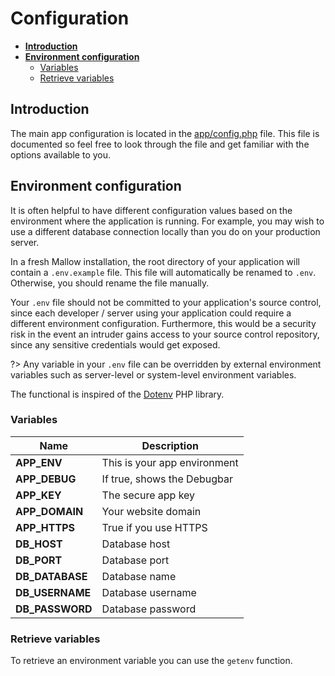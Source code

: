 # Configuration

- **[Introduction](/config?id=introduction)**
- **[Environment configuration](/config?id=environment-configuration)**
    - [Variables](/config?id=variables)
    - [Retrieve variables](/config?id=retrieve-variables)


## Introduction 

The main app configuration is located in the [app/config.php](https://github.com/rseon/mallow/blob/master/app/config.php) file.
This file is documented so feel free to look through the file and get familiar with the options available to you.


## Environment configuration

It is often helpful to have different configuration values based on the environment where the application is running.
For example, you may wish to use a different database connection locally than you do on your production server.

In a fresh Mallow installation, the root directory of your application will contain a `.env.example` file.
This file will automatically be renamed to `.env`. Otherwise, you should rename the file manually.

Your `.env` file should not be committed to your application's source control, since each developer / server
using your application could require a different environment configuration.
Furthermore, this would be a security risk in the event an intruder gains access to your source control repository,
since any sensitive credentials would get exposed.

?> Any variable in your `.env` file can be overridden by external environment variables such as server-level or system-level environment variables.

The functional is inspired of the [Dotenv](https://github.com/vlucas/phpdotenv) PHP library.


### Variables

| Name | Description |
| ---------- | ------------------------------ |
| **APP_ENV** | This is your app environment |
| **APP_DEBUG** | If true, shows the Debugbar |
| **APP_KEY** | The secure app key |
| **APP_DOMAIN** | Your website domain |
| **APP_HTTPS** | True if you use HTTPS |
| **DB_HOST** | Database host |
| **DB_PORT** | Database port |
| **DB_DATABASE** | Database name |
| **DB_USERNAME** | Database username |
| **DB_PASSWORD** | Database password |


### Retrieve variables

To retrieve an environment variable you can use the `getenv` function.
